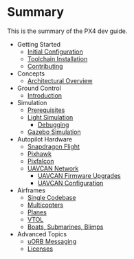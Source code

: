 # Summary

This is the summary of the PX4 dev guide.

* Getting Started
  * [Initial Configuration](starting-initial-config.md)
  * [Toolchain Installation](starting-installing.md)
  * [Contributing](starting-contributing.md)
* Concepts
   * [Architectural Overview](concept-architecture.md)
* Ground Control
   * [Introduction](qgroundcontrol-intro.md)
* Simulation
  * [Prerequisites](simulation-prerequisites.md)
  * [Light Simulation](simulation-sitl.md)
    * [Debugging](simulation-debugging.md)
  * [Gazebo Simulation](simulation-gazebo.md)
* Autopilot Hardware
   * [Snapdragon Flight](hardware-snapdragon.md)
   * [Pixhawk](hardware-pixhawk.md)
   * [Pixfalcon](hardware-pixfalcon.md)
   * [UAVCAN Network](uavcan-intro.md)
     * [UAVCAN Firmware Upgrades](uavcan-node-firmware.md)
     * [UAVCAN Configuration](uavcan-node-enumeration.md)
* Airframes
  * [Single Codebase](airframes-architecture.md)
  * [Multicopters](airframes-multicopter.md)
  * [Planes](airframes-plane.md)
  * [VTOL](airframes-vtol.md)
  * [Boats, Submarines, Blimps](airframes-experimental.md)
* Advanced Topics
   * [uORB Messaging](advanced-uorb.md)
   * [Licenses](advanced-licenses.md)
